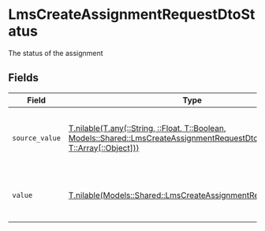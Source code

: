 # LmsCreateAssignmentRequestDtoStatus

The status of the assignment


## Fields

| Field                                                                                                                                                                                  | Type                                                                                                                                                                                   | Required                                                                                                                                                                               | Description                                                                                                                                                                            | Example                                                                                                                                                                                |
| -------------------------------------------------------------------------------------------------------------------------------------------------------------------------------------- | -------------------------------------------------------------------------------------------------------------------------------------------------------------------------------------- | -------------------------------------------------------------------------------------------------------------------------------------------------------------------------------------- | -------------------------------------------------------------------------------------------------------------------------------------------------------------------------------------- | -------------------------------------------------------------------------------------------------------------------------------------------------------------------------------------- |
| `source_value`                                                                                                                                                                         | [T.nilable(T.any(::String, ::Float, T::Boolean, Models::Shared::LmsCreateAssignmentRequestDto4, T::Array[::Object]))](../../models/shared/lmscreateassignmentrequestdtosourcevalue.md) | :heavy_minus_sign:                                                                                                                                                                     | The original status value from the provider before normalization.                                                                                                                      |                                                                                                                                                                                        |
| `value`                                                                                                                                                                                | [T.nilable(Models::Shared::LmsCreateAssignmentRequestDtoValue)](../../models/shared/lmscreateassignmentrequestdtovalue.md)                                                             | :heavy_minus_sign:                                                                                                                                                                     | The StackOne unified assignment status.                                                                                                                                                | in_progress                                                                                                                                                                            |